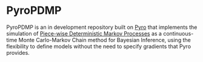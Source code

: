 # PyroPDMP

PyroPDMP is an in development repository built on [Pyro](https://github.com/pyro-ppl/pyro) that implements the simulation of [Piece-wise Deterministic Markov Processes](https://www.jstor.org/stable/26771007) as a continuous-time Monte Carlo-Markov Chain method for Bayesian Inference, using the flexibility to define models without the need to specify gradients that Pyro provides.
